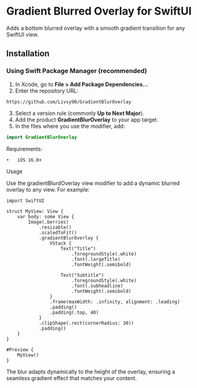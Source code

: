 # Gradient Blurred Overlay for SwiftUI

Adds a bottom blurred overlay with a smooth gradient transition for any SwiftUI view.

## Installation

### Using Swift Package Manager (recommended)

1. In Xcode, go to **File > Add Package Dependencies…**  
2. Enter the repository URL:  

```
https://github.com/Livsy90/GradientBlurOverlay
```

3. Select a version rule (commonly **Up to Next Major**).  
4. Add the product **GradientBlurOverlay** to your app target.  
5. In the files where you use the modifier, add:  
```swift
import GradientBlurOverlay
```

Requirements:

	•	iOS 16.0+ 
 
Usage

Use the gradientBlurdOverlay view modifier to add a dynamic blurred overlay to any view. For example:

```
import SwiftUI

struct MyView: View {
    var body: some View {
        Image(.berries)
            .resizable()
            .scaledToFit()
            .gradientBlurOverlay {
                VStack {
                    Text("Title")
                        .foregroundStyle(.white)
                        .font(.largeTitle)
                        .fontWeight(.semibold)

                    Text("Subtitle")
                        .foregroundStyle(.white)
                        .font(.subheadline)
                        .fontWeight(.semibold)
                }
                .frame(maxWidth: .infinity, alignment: .leading)
                .padding()
                .padding(.top, 40)
            }
            .clipShape(.rect(cornerRadius: 30))
            .padding()
    }
}

#Preview {
    MyView()
}
```

The blur adapts dynamically to the height of the overlay, ensuring a seamless gradient effect that matches your content.
